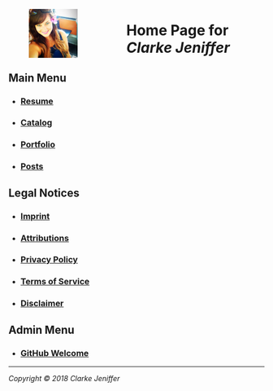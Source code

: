 <figure><img src="images/favicon/favicon-96x96.png" style="display: inline; float: left; margin-right:96px"></figure>

# Home Page for _Clarke Jeniffer_

## Main Menu
* ### [Resume](Resume.html)
* ### [Catalog](Catalog.html)
* ### [Portfolio](Porfolio.html)
* ### [Posts](Posts.html)

## Legal Notices
* ### [Imprint](Imprint.html)
* ### [Attributions](Attributions.html)
* ### [Privacy Policy](Privacy.html)
* ### [Terms of Service](Tos.html)
* ### [Disclaimer](Disclaimer.html)

## Admin Menu
* ### [GitHub Welcome](Welcome.html)

* * *
*Copyright © 2018 Clarke Jeniffer* 

